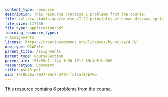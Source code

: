 ```yaml
---
content_type: resource
description: This resource contains 6 problems from the course.
file: /ol-ocw-studio-app/courses/7-27-principles-of-human-disease-spring-2006/1ef0b56a202765c7d772fcf3af87b76e_pset3.pdf
file_size: 117456
file_type: application/pdf
learning_resource_types:
- Assignments
license: https://creativecommons.org/licenses/by-nc-sa/4.0/
ocw_type: OCWFile
parent_title: Assignments
parent_type: CourseSection
parent_uid: f51c59e7-ff44-1e96-f31f-89c4b5fbe309
resourcetype: Document
title: pset3.pdf
uid: 1ef0b56a-2027-65c7-d772-fcf3af87b76e
---
```

This resource contains 6 problems from the course.